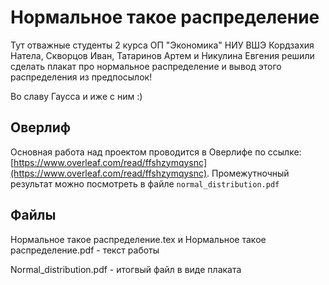 # Нормальное такое распределение
Тут отважные студенты 2 курса ОП "Экономика" НИУ ВШЭ Кордзахия Натела, Скворцов Иван, Татаринов Артем и Никулина Евгения решили сделать плакат про нормальное распределение и вывод этого распределения из предпосылок!

Во славу Гаусса и иже с ним :)

## Оверлиф
Основная работа над проектом проводится в Оверлифе по ссылке: [https://www.overleaf.com/read/ffshzymqysnc](https://www.overleaf.com/read/ffshzymqysnc). Промежутночный результат можно посмотреть в файле `normal_distribution.pdf`

## Файлы
Нормальное такое распределение.tex и Нормальное такое распределение.pdf - текст работы 


Normal_distribution.pdf - итогвый файл в виде плаката
